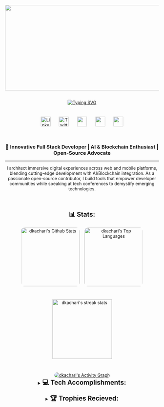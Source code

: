 <div align="center">
 

 <img src="https://github.com/dkachari/dkachari/blob/main/gif/111.gif" width="900" height="280" > 
 </br>
 </br>

<a href="https://git.io/typing-svg"><img src="https://readme-typing-svg.demolab.com?font=Fira+Code&weight=500&size=33&duration=2000&pause=1000&color=F6FF00&center=true&vCenter=true&width=700&height=60&lines=Hi+there!+Debojit+this+side.;Full+Stack+Web+Developer.;Better+Not+To+Steal+My+Code!!" alt="Typing SVG" /></a>



<p align="center">
 
 <img src="https://cdn.discordapp.com/attachments/825016611273441311/857975880361312326/miniGif_20200702144856.gif?ex=67f9194e&is=67f7c7ce&hm=85f7cce8d8d99e558313d74fe257d6b83d7a0492f6e3b10e4531d620cd5a395a&" width="100%" height="10px"> 
 </br>

<!-- Social Media Icons  -->
<a href="https://www.linkedin.com/in/d-kachari-5865132b5/"><img width="32px" alt="LinkedIn" title="LinkedIn" src="https://img.icons8.com/fluency/48/9e4c98/linkedin.png"/></a>
&#8287;&#8287;&#8287;&#8287;&#8287;
<a href="https://twitter.com/"><img width="32px" alt="Twitter" title="Twitter" src="https://img.icons8.com/fluency/48/9e4c98/twitter.png"/></a>
&#8287;&#8287;&#8287;&#8287;&#8287;
<a href="https://discord.gg/DkMZzdPm8N" alt="Discord" title="Discord Server"><img width="32px" src="https://img.icons8.com/fluency/48/9e4c98/discord-logo.png"/></a>
&#8287;&#8287;&#8287;&#8287;&#8287;
<a href="https://leetcode.com/dkachari" alt="LeetCode" title="LeetCode"><img width="32px" src="https://img.icons8.com/external-tal-revivo-shadow-tal-revivo/48/9e4c98/external-level-up-your-coding-skills-and-quickly-land-a-job-logo-shadow-tal-revivo.png"/></a>
&#8287;&#8287;&#8287;&#8287;&#8287;
<a href="https://bio.sepiaz.in" alt="Portfolio" title="Portfolio"><img width="32px" src="https://img.icons8.com/fluency/48/9e4c98/portfolio.png"/></a>

</br>



<h3> 🚀 Innovative Full Stack Developer | AI & Blockchain Enthusiast | Open-Source Advocate </h3>
<hr>

<p>I architect immersive digital experiences across web and mobile platforms, blending cutting-edge development with AI/Blockchain integration. As a passionate open-source contributor, I build tools that empower developer communities while speaking at tech conferences to demystify emerging technologies.</p>
</br>


## 📊 Stats:
 
 
<a href="https://github.com/anuraghazra/github-readme-stats" style="display:inline-block; border: 1px solid white; border-radius: 12px; overflow: hidden; margin: 5px;">
  <img alt="dkachari's Github Stats" src="https://github-readme-stats.vercel.app/api/?username=dkachari&show_icons=true&include_all_commits=true&count_private=true&theme=midnight-purple&hide_border=true&bg_color=00000000" height="192px"/>
</a>
<a href="https://github.com/anuraghazra/github-readme-stats" style="display:inline-block; border: 1px solid white; border-radius: 12px; overflow: hidden; margin: 5px;">
  <img alt="dkachari's Top Languages" src="https://github-readme-stats.vercel.app/api/top-langs/?username=dkachari&langs_count=8&layout=compact&theme=midnight-purple&hide_border=true&bg_color=00000000&hide=Jupyter%20Notebook,Roff" height="192px"/>
</a>
<br/>
<br/>
<br/>
 <a href="https://github.com/DenverCoder1/github-readme-streak-stats">
  <img src="https://github-readme-streak-stats.herokuapp.com/?user=dkachari&theme=midnight-purple&hide_border=false&background=0D111700&stroke=8A2BE2&ring=8A2BE2&fire=8A2BE2&currStreakNum=FFFFFF&sideNums=FFFFFF&currStreakLabel=8A2BE2&sideLabels=8A2BE2&dates=8A2BE2" alt="dkachari's streak stats" height="195px"/>
</a>

</br>
</br>
</br>

<a href="https://github.com/ashutosh00710/github-readme-activity-graph" style="display:inline-block; border: 1px solid white; border-radius: 12px; overflow: hidden; margin-top: 10px;">
  <img alt="dkachari's Activity Graph" src="https://github-readme-activity-graph.vercel.app/graph/?username=dkachari&bg_color=00000000&color=9D79F2&line=7A00FF&point=FFFFFF&hide_border=true" />
</a>


<details>
<summary><h2 style="display: inline-block; margin: 0;">💻 Tech Accomplishments:</h2></summary>
 
 <hr>

<div style="display: grid; grid-template-columns: repeat(auto-fit, minmax(300px, 1fr)); gap: 1.5rem;">

### 🗣️ Languages
<div style="display: flex; flex-wrap: wrap; gap: 0.5rem;">
 
![C](https://img.shields.io/badge/c-%2300599C.svg?style=flat-square&logo=c&logoColor=white)
![C++](https://img.shields.io/badge/c++-%2300599C.svg?style=flat-square&logo=c%2B%2B&logoColor=white)
![Java](https://img.shields.io/badge/java-%23ED8B00.svg?style=flat-square&logo=openjdk&logoColor=white)
![JavaScript](https://img.shields.io/badge/javascript-%23323330.svg?style=flat-square&logo=javascript&logoColor=%23F7DF1E)
![Python](https://img.shields.io/badge/python-3670A0.svg?style=flat-square&logo=python&logoColor=ffdd54)
![TypeScript](https://img.shields.io/badge/typescript-%23007ACC.svg?style=flat-square&logo=typescript&logoColor=white)
![HTML5](https://img.shields.io/badge/html5-%23E34F26.svg?style=flat-square&logo=html5&logoColor=white)
![CSS3](https://img.shields.io/badge/css3-%231572B6.svg?style=flat-square&logo=css3&logoColor=white)
</div>

### 🗄️ Databases
<div style="display: flex; flex-wrap: wrap; gap: 0.5rem;">
 
![MySQL](https://img.shields.io/badge/mysql-4479A1.svg?style=flat-square&logo=mysql&logoColor=white)
![SQLite](https://img.shields.io/badge/sqlite-%2307405e.svg?style=flat-square&logo=sqlite&logoColor=white)
![MicrosoftSQLServer](https://img.shields.io/badge/Microsoft%20SQL%20Server-CC2927.svg?style=flat-square&logo=microsoft%20sql%20server&logoColor=white)
![Firebase](https://img.shields.io/badge/firebase-%23039BE5.svg?style=flat-square&logo=firebase&logoColor=white)
</div>

### ☁️ Cloud & Hosting
<div style="display: flex; flex-wrap: wrap; gap: 0.5rem;">
 
![AWS](https://img.shields.io/badge/AWS-%23FF9900.svg?style=flat-square&logo=amazon-aws&logoColor=white)
![Azure](https://img.shields.io/badge/azure-%230072C6.svg?style=flat-square&logo=microsoftazure&logoColor=white)
![Google Cloud](https://img.shields.io/badge/GoogleCloud-%234285F4.svg?style=flat-square&logo=google-cloud&logoColor=white)
![Cloudflare](https://img.shields.io/badge/Cloudflare-F38020.svg?style=flat-square&logo=Cloudflare&logoColor=white)
![Netlify](https://img.shields.io/badge/netlify-%23000000.svg?style=flat-square&logo=netlify&logoColor=#00C7B7)
![Vercel](https://img.shields.io/badge/vercel-%23000000.svg?style=flat-square&logo=vercel&logoColor=white)
</div>

### 🛠️ Frameworks & Libraries
<div style="display: flex; flex-wrap: wrap; gap: 0.5rem;">
 
![.Net](https://img.shields.io/badge/.NET-5C2D91.svg?style=flat-square&logo=.net&logoColor=white)
![Angular.js](https://img.shields.io/badge/angular.js-%23E23237.svg?style=flat-square&logo=angularjs&logoColor=white)
![Django](https://img.shields.io/badge/django-%23092E20.svg?style=flat-square&logo=django&logoColor=white)
![Flask](https://img.shields.io/badge/flask-%23000.svg?style=flat-square&logo=flask&logoColor=white)
![NodeJS](https://img.shields.io/badge/node.js-6DA55F.svg?style=flat-square&logo=node.js&logoColor=white)
![React](https://img.shields.io/badge/react-%2320232a.svg?style=flat-square&logo=react&logoColor=%2361DAFB)
![Next JS](https://img.shields.io/badge/Next-black.svg?style=flat-square&logo=next.js&logoColor=white)
![NestJS](https://img.shields.io/badge/nestjs-%23E0234E.svg?style=flat-square&logo=nestjs&logoColor=white)
![Svelte](https://img.shields.io/badge/svelte-%23f1413d.svg?style=flat-square&logo=svelte&logoColor=white)
</div>

### 🔧 Tools & Platforms
<div style="display: flex; flex-wrap: wrap; gap: 0.5rem;">
 
![Git](https://img.shields.io/badge/git-%23F05033.svg?style=flat-square&logo=git&logoColor=white)
![GitHub](https://img.shields.io/badge/github-%23121011.svg?style=flat-square&logo=github&logoColor=white)
![GitLab](https://img.shields.io/badge/gitlab-%23181717.svg?style=flat-square&logo=gitlab&logoColor=white)
![GitHub Actions](https://img.shields.io/badge/github%20actions-%232671E5.svg?style=flat-square&logo=githubactions&logoColor=white)
![Docker](https://img.shields.io/badge/docker-%230db7ed.svg?style=flat-square&logo=docker&logoColor=white)
![NPM](https://img.shields.io/badge/NPM-%23CB3837.svg?style=flat-square&logo=npm&logoColor=white)
![Anaconda](https://img.shields.io/badge/Anaconda-%2344A833.svg?style=flat-square&logo=anaconda&logoColor=white)
![Windows Terminal](https://img.shields.io/badge/Windows%20Terminal-%234D4D4D.svg?style=flat-square&logo=windows-terminal&logoColor=white)
![Socket.io](https://img.shields.io/badge/Socket.io-black.svg?style=flat-square&logo=socket.io&badgeColor=010101)
</div>

### 📊 Data Science & AI
<div style="display: flex; flex-wrap: wrap; gap: 0.5rem;">
 
![Pandas](https://img.shields.io/badge/pandas-%23150458.svg?style=flat-square&logo=pandas&logoColor=white)
![NumPy](https://img.shields.io/badge/numpy-%23013243.svg?style=flat-square&logo=numpy&logoColor=white)
</div>

### 🎨 Design & Creative
<div style="display: flex; flex-wrap: wrap; gap: 0.5rem;">
 
![Adobe](https://img.shields.io/badge/adobe-%23FF0000.svg?style=flat-square&logo=adobe&logoColor=white)
![Figma](https://img.shields.io/badge/figma-%23F24E1E.svg?style=flat-square&logo=figma&logoColor=white)
![Canva](https://img.shields.io/badge/Canva-%2300C4CC.svg?style=flat-square&logo=Canva&logoColor=white)
</div>

### 🎮 Gaming & IoT
<div style="display: flex; flex-wrap: wrap; gap: 0.5rem;">
 
![Arduino](https://img.shields.io/badge/-Arduino-00979D.svg?style=flat-square&logo=Arduino&logoColor=white)
</div>

### 🔒 Security & Networking
<div style="display: flex; flex-wrap: wrap; gap: 0.5rem;">
 
![TOR](https://img.shields.io/badge/tor-%237E4798.svg?style=flat-square&logo=tor-project&logoColor=white)
![Cisco](https://img.shields.io/badge/cisco-%23049fd9.svg?style=flat-square&logo=cisco&logoColor=black)
</div>
</div>
</details>
</br>

<details>
<summary><h2 style="display: inline-block; margin: 0;">🏆 Trophies Recieved:</h2></summary>
<img src="https://github-profile-trophy.vercel.app/?username=madushadhanushka&theme=onedark&title=Stars,Commit,Issues,PullRequest,Repository&no-bg=true&title_color=9e4c98&text_color=d3d3d3" width="100%"/>
</br>
</br>
</br>
</details>




</div>
